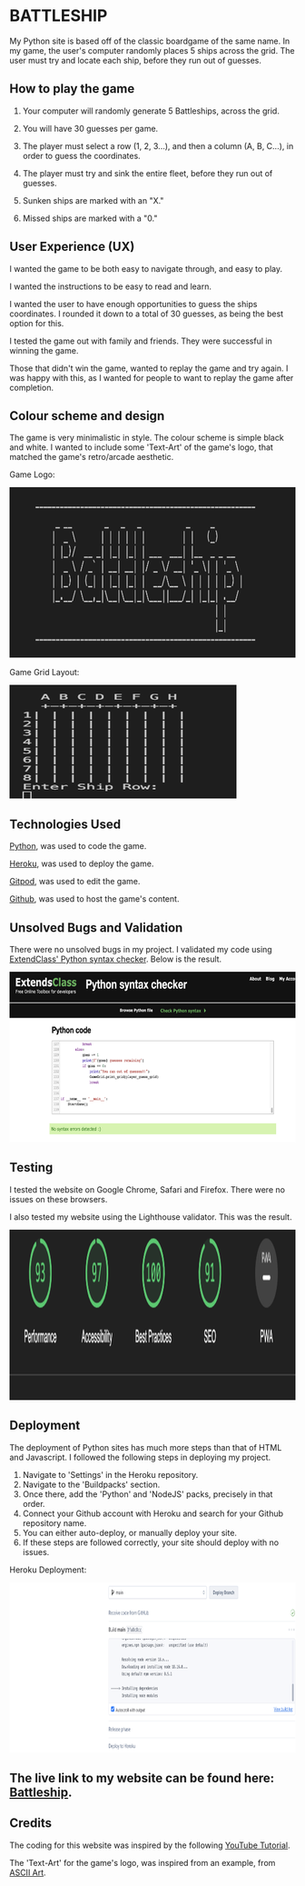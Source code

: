 # BATTLESHIP 

My Python site is based off of the classic boardgame of the same name. In my game, the user's computer randomly places 5 ships across the grid. The user must try and locate each ship, before they run out of guesses. 

## How to play the game
1. Your computer will randomly generate 5 Battleships, across the grid.

2. You will have 30 guesses per game.

3. The player must select a row (1, 2, 3...), and then a column (A, B, C...), in order to guess the coordinates.

4. The player must try and sink the entire fleet, before they run out of guesses.

5. Sunken ships are marked with an "X."

6. Missed ships are marked with a "0."

## User Experience (UX)

I wanted the game to be both easy to navigate through, and easy to play. 

I wanted the instructions to be easy to read and learn. 

I wanted the user to have enough opportunities to guess the ships coordinates. I rounded it down to a total of 30 guesses, as being the best option for this.

I tested the game out with family and friends. They were successful in winning the game. 

Those that didn't win the game, wanted to replay the game and try again. I was happy with this, as I wanted for people to want to replay the game after completion. 

## Colour scheme and design 

The game is very minimalistic in style. The colour scheme is simple black and white. I wanted to include some 'Text-Art' of the game's logo, that matched the game's retro/arcade aesthetic. 

Game Logo:

<img src="assets/images/battleship.png" width=600 height=300>

Game Grid Layout:

<img src="assets/images/game_grid.png" width=400 height=200>


## Technologies Used

[Python](https://www.python.org/), was used to code the game.

[Heroku](https://dashboard.heroku.com/apps), was used to deploy the game.

[Gitpod](https://gitpod.io/), was used to edit the game. 

[Github](https://github.com/), was used to host the game's content. 


## Unsolved Bugs and Validation 

There were no unsolved bugs in my project. I validated my code using [ExtendClass' Python syntax checker](https://extendsclass.com/python-tester.html). Below is the result.  

<img src="assets/images/extendsclass-screenshot.png" width=600 height=300>


## Testing 

I tested the website on Google Chrome, Safari and Firefox. There were no issues on these browsers. 

I also tested my website using the Lighthouse validator. This was the result. 

<img src="assets/images/lighthouse_screenshot.png" width=800 height=300>


## Deployment 

The deployment of Python sites has much more steps than that of HTML and Javascript. I followed the following steps in deploying my project. 

1. Navigate to 'Settings' in the Heroku repository. 
2. Navigate to the 'Buildpacks' section.
3. Once there, add the 'Python' and 'NodeJS' packs, precisely in that order. 
4. Connect your Github account with Heroku and search for your Github repository name. 
5. You can either auto-deploy, or manually deploy your site. 
6. If these steps are followed correctly, your site should deploy with no issues. 

Heroku Deployment:

<img src="assets/images/heroku.png" width=600 height=300>


## The live link to my website can be found here: [Battleship](https://battleshipgame-90a27c74052e.herokuapp.com/).

## Credits 

The coding for this website was inspired by the following [YouTube Tutorial](https://www.youtube.com/watch?v=alJH_c9t4zw).

The 'Text-Art' for the game's logo, was inspired from an example, from [ASCII Art](https://ascii.co.uk/art/battleship).
